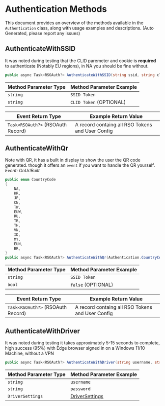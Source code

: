 # Authentication Methods

This document provides an overview of the methods available in the `Authentication` class, along with usage examples and descriptions. (Auto Generated, please report any issues)

## AuthenticateWithSSID
It was noted during testing that the CLID paremeter and cookie is **required** to authenticate (Notably EU regions), in NA you should be fine without.
```csharp
public async Task<RSOAuth?> AuthenticateWithSSID(string ssid, string clid? = "")
```

| **Method Parameter Type** | **Method Parameter Example** |
|------------------------|--------------------------|
| `string` | `SSID Token`  |
| `string` | `CLID Token` (OPTIONAL) |

| **Event Return Type** | **Example Return Value** |
|------------------------|--------------------------|
| `Task<RSOAuth?>` (RSOAuth Record) | A record containg all RSO Tokens and User Config |

## AuthenticateWithQr
Note with QR, it has a built in display to show the user the QR code generated. though it offers an `event` if you want to handle the QR yourself.
*Event: OnUrlBuilt*
```csharp
public enum CountryCode
{
    NA,
    KR,
    JP,
    CN,
    TW,
    EUW,
    RU,
    TR,
    TH,
    VN,
    ID,
    MY,
    EUN,
    BR,
}
public async Task<RSOAuth?> AuthenticateWithQr(Authentication.CountryCode countryCode, bool returnLoginUrl = false)
```

| **Method Parameter Type** | **Method Parameter Example** |
|------------------------|--------------------------|
| `string` | `SSID Token`  |
| `bool` | `false` (OPTIONAL) |

| **Event Return Type** | **Example Return Value** |
|------------------------|--------------------------|
| `Task<RSOAuth?>` (RSOAuth Record) | A record containg all RSO Tokens and User Config |


## AuthenticateWithDriver
It was noted during testing it takes approximately 5-15 seconds to complete, high success (95%) with Edge browser signed in on a Windows 11/10 Machine, without a VPN 
```csharp
public async Task<RSOAuth?> AuthenticateWithDriver(string username, string password, DriverSettings? driverSettings = null)
```

| **Method Parameter Type** | **Method Parameter Example** |
|------------------------|--------------------------|
| `string` | `username`  |
| `string` | `password`  |
| `DriverSettings` | [DriverSettings](https://irisapp.ca/RadiantConnect/DataTypes/Authentication/DriverSettings/) |